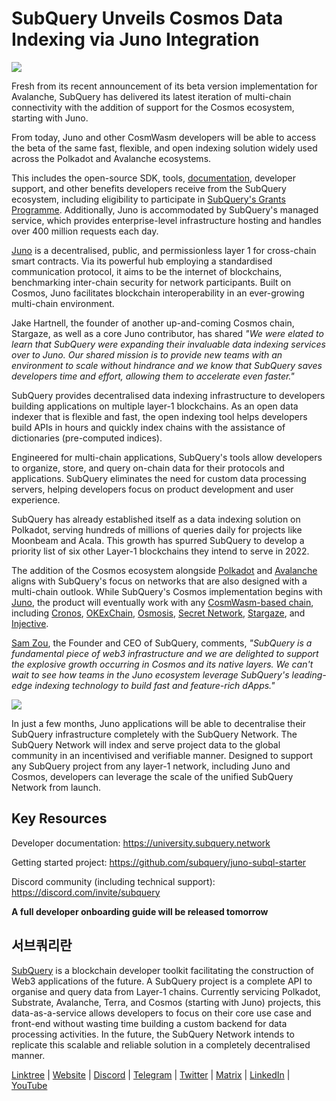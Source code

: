 # SubQuery Unveils Cosmos Data Indexing via Juno Integration

![](https://miro.medium.com/max/1400/1*1l_AKVFdN9yPMOSWfpc2Jg.png)

Fresh from its recent announcement of its beta version implementation for Avalanche, SubQuery has delivered its latest iteration of multi-chain connectivity with the addition of support for the Cosmos ecosystem, starting with Juno.

From today, Juno and other CosmWasm developers will be able to access the beta of the same fast, flexible, and open indexing solution widely used across the Polkadot and Avalanche ecosystems.

This includes the open-source SDK, tools, [documentation](https://doc.subquery.network/), developer support, and other benefits developers receive from the SubQuery ecosystem, including eligibility to participate in [SubQuery's Grants Programme](https://subquery.network/grants). Additionally, Juno is accommodated by SubQuery's managed service, which provides enterprise-level infrastructure hosting and handles over 400 million requests each day.

[Juno](https://www.junonetwork.io/) is a decentralised, public, and permissionless layer 1 for cross-chain smart contracts. Via its powerful hub employing a standardised communication protocol, it aims to be the internet of blockchains, benchmarking inter-chain security for network participants. Built on Cosmos, Juno facilitates blockchain interoperability in an ever-growing multi-chain environment.

Jake Hartnell, the founder of another up-and-coming Cosmos chain, Stargaze, as well as a core Juno contributor, has shared _"We were elated to learn that SubQuery were expanding their invaluable data indexing services over to Juno. Our shared mission is to provide new teams with an environment to scale without hindrance and we know that SubQuery saves developers time and effort, allowing them to accelerate even faster."_

SubQuery provides decentralised data indexing infrastructure to developers building applications on multiple layer-1 blockchains. As an open data indexer that is flexible and fast, the open indexing tool helps developers build APIs in hours and quickly index chains with the assistance of dictionaries (pre-computed indices).

Engineered for multi-chain applications, SubQuery's tools allow developers to organize, store, and query on-chain data for their protocols and applications. SubQuery eliminates the need for custom data processing servers, helping developers focus on product development and user experience.

SubQuery has already established itself as a data indexing solution on Polkadot, serving hundreds of millions of queries daily for projects like Moonbeam and Acala. This growth has spurred SubQuery to develop a priority list of six other Layer-1 blockchains they intend to serve in 2022.

The addition of the Cosmos ecosystem alongside [Polkadot](https://polkadot.network/) and [Avalanche](https://blog.subquery.network/blogs/20220321-avalache.html) aligns with SubQuery's focus on networks that are also designed with a multi-chain outlook. While SubQuery's Cosmos implementation begins with [Juno](https://www.junonetwork.io), the product will eventually work with any [CosmWasm-based chain](https://cosmwasm.com/), including [Cronos](https://cronos.org/), [OKExChain](https://www.okex.com/), [Osmosis](https://osmosis.zone/), [Secret Network](https://scrt.network/), [Stargaze](https://stargaze.zone/), and [Injective](https://injective.com/).

[Sam Zou](https://twitter.com/zoujialiu), the Founder and CEO of SubQuery, comments, _"SubQuery is a fundamental piece of web3 infrastructure and we are delighted to support the explosive growth occurring in Cosmos and its native layers. We can't wait to see how teams in the Juno ecosystem leverage SubQuery's leading-edge indexing technology to build fast and feature-rich dApps."_

![](https://miro.medium.com/max/1400/0*Z2bNgg6XS0ydE-xo)

In just a few months, Juno applications will be able to decentralise their SubQuery infrastructure completely with the SubQuery Network. The SubQuery Network will index and serve project data to the global community in an incentivised and verifiable manner. Designed to support any SubQuery project from any layer-1 network, including Juno and Cosmos, developers can leverage the scale of the unified SubQuery Network from launch.

## Key Resources

Developer documentation: <https://university.subquery.network>

Getting started project: <https://github.com/subquery/juno-subql-starter>

Discord community (including technical support): <https://discord.com/invite/subquery>

**A full developer onboarding guide will be released tomorrow**

## 서브쿼리란

[SubQuery](https://subquery.network) is a blockchain developer toolkit facilitating the construction of Web3 applications of the future. A SubQuery project is a complete API to organise and query data from Layer-1 chains. Currently servicing Polkadot, Substrate, Avalanche, Terra, and Cosmos (starting with Juno) projects, this data-as-a-service allows developers to focus on their core use case and front-end without wasting time building a custom backend for data processing activities. In the future, the SubQuery Network intends to replicate this scalable and reliable solution in a completely decentralised manner.

​​[Linktree](https://linktr.ee/subquerynetwork) | [Website](https://subquery.network/) | [Discord](https://discord.com/invite/78zg8aBSMG) | [Telegram](https://t.me/subquerynetwork) | [Twitter](https://twitter.com/subquerynetwork) | [Matrix](https://matrix.to/#/#subquery:matrix.org) | [LinkedIn](https://www.linkedin.com/company/subquery) | [YouTube](https://www.youtube.com/channel/UCi1a6NUUjegcLHDFLr7CqLw)
